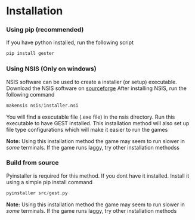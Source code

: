 # Installation

### Using pip (recommended)
If you have python installed, run the following script

```s
pip install gester
```

### Using NSIS (Only on windows)
NSIS software can be used to create a installer (or setup) executable.
Download the NSIS software on [sourceforge](https://nsis.sourceforge.io/Download)
After installing NSIS, run the following command
```s
makensis nsis/installer.nsi
```
You will find a executable file (.exe file) in the nsis directory. Run this 
executable to have GEST installed. This installation method will also 
set up file type configurations which will make it easier to run the games

**Note:** Using this installation method the game may seem to 
run slower in *some* terminals. If the game runs laggy, try
other installation methodss

### Build from source
Pyinstaller is required for this method. If you dont have it installed.
Install it using a simple pip install command
```s
pyinstaller src/gest.py
```
**Note:** Using this installation method the game may seem to 
run slower in *some* terminals. If the game runs laggy, try
other installation methods
